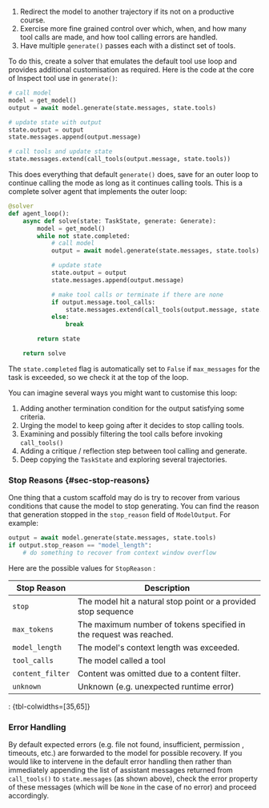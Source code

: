 1.  Redirect the model to another trajectory if its not on a productive course.
2.  Exercise more fine grained control over which, when, and how many tool calls are made, and how tool calling errors are handled.
3.  Have multiple `generate()` passes each with a distinct set of tools.

To do this, create a solver that emulates the default tool use loop and provides additional customisation as required. Here is the code at the core of Inspect tool use in `generate()`:

``` python
# call model
model = get_model()
output = await model.generate(state.messages, state.tools)

# update state with output
state.output = output
state.messages.append(output.message)

# call tools and update state
state.messages.extend(call_tools(output.message, state.tools))
```

This does everything that default `generate()` does, save for an outer loop to continue calling the mode as long as it continues calling tools. This is a complete solver agent that implements the outer loop:

``` python
@solver
def agent_loop():
    async def solve(state: TaskState, generate: Generate):
        model = get_model()
        while not state.completed:
            # call model
            output = await model.generate(state.messages, state.tools)

            # update state
            state.output = output
            state.messages.append(output.message)

            # make tool calls or terminate if there are none
            if output.message.tool_calls:
                state.messages.extend(call_tools(output.message, state.tools))
            else:
                break

        return state

    return solve
```

The `state.completed` flag is automatically set to `False` if `max_messages` for the task is exceeded, so we check it at the top of the loop.

You can imagine several ways you might want to customise this loop:

1.  Adding another termination condition for the output satisfying some criteria.
2.  Urging the model to keep going after it decides to stop calling tools.
3.  Examining and possibly filtering the tool calls before invoking `call_tools()`
4.  Adding a critique / reflection step between tool calling and generate.
5.  Deep copying the `TaskState` and exploring several trajectories.

### Stop Reasons {#sec-stop-reasons}

One thing that a custom scaffold may do is try to recover from various conditions that cause the model to stop generating. You can find the reason that generation stopped in the `stop_reason` field of `ModelOutput`. For example:

``` python
output = await model.generate(state.messages, state.tools)
if output.stop_reason == "model_length":
    # do something to recover from context window overflow
```

Here are the possible values for `StopReason` :

| Stop Reason | Description |
|----|----|
| `stop` | The model hit a natural stop point or a provided stop sequence |
| `max_tokens` | The maximum number of tokens specified in the request was reached. |
| `model_length` | The model's context length was exceeded. |
| `tool_calls` | The model called a tool |
| `content_filter` | Content was omitted due to a content filter. |
| `unknown` | Unknown (e.g. unexpected runtime error) |

: {tbl-colwidths=\[35,65\]}

### Error Handling

By default expected errors (e.g. file not found, insufficient, permission , timeouts, etc.) are forwarded to the model for possible recovery. If you would like to intervene in the default error handling then rather than immediately appending the list of assistant messages returned from `call_tools()` to `state.messages` (as shown above), check the error property of these messages (which will be `None` in the case of no error) and proceed accordingly.